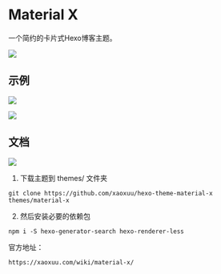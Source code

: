 # Material X

一个简约的卡片式Hexo博客主题。

![](https://img.vim-cn.com/52/a54815c02ce232f11f54b2c547c1337828833c.png)



## 示例

[![](https://img.shields.io/badge/我的个人博客-https://xaoxuu.com/blog/-green.svg?colorA=888&colorB=52A1F8&longCache=true&style=popout-square)](https://xaoxuu.com/blog/)

[![](https://img.shields.io/badge/一个开源的示例博客-https://mxclub.github.io/example/-green.svg?colorA=888&colorB=52A1F8&longCache=true&style=popout-square)](https://mxclub.github.io/example/)


## 文档

[![](https://img.shields.io/badge/文档-https://xaoxuu.com/wiki/material--x/-green.svg?colorA=888&colorB=52A1F8&longCache=true&style=popout-square)](https://xaoxuu.com/wiki/material-x/)



1. 下载主题到 themes/ 文件夹
```
git clone https://github.com/xaoxuu/hexo-theme-material-x themes/material-x
```
2. 然后安装必要的依赖包
```
npm i -S hexo-generator-search hexo-renderer-less
```
官方地址：
```
https://xaoxuu.com/wiki/material-x/
```
